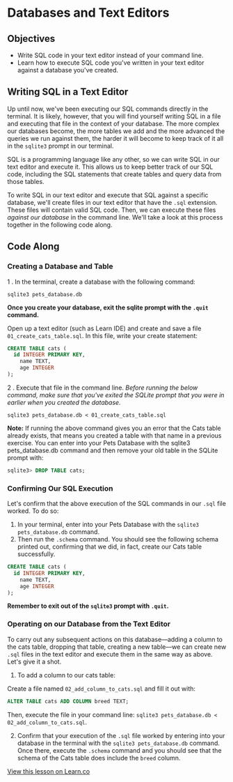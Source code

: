 # Databases and Text Editors

## Objectives

- Write SQL code in your text editor instead of your command line.
- Learn how to execute SQL code you've written in your text editor against a
  database you've created.

## Writing SQL in a Text Editor

Up until now, we've been executing our SQL commands directly in the terminal. It
is likely, however, that you will find yourself writing SQL in a file and
executing that file in the context of your database. The more complex our
databases become, the more tables we add and the more advanced the queries we
run against them, the harder it will become to keep track of it all in the
`sqlite3` prompt in our terminal.

SQL is a programming language like any other, so we can write SQL in our text
editor and execute it. This allows us to keep better track of our SQL code,
including the SQL statements that create tables and query data from those
tables.

To write SQL in our text editor and execute that SQL against a specific
database, we'll create files in our text editor that have the `.sql` extension.
These files will contain valid SQL code. Then, we can execute these files
*against our database* in the command line. We'll take a look at this process
together in the following code along.

## Code Along

### Creating a Database and Table

1 . In the terminal, create a database with the following command:

`sqlite3 pets_database.db`

**Once you create your database, exit the sqlite prompt with the `.quit` command.**

Open up a text editor (such as Learn IDE) and create and save a file
`01_create_cats_table.sql`. In this file, write your create statement:

```sql
CREATE TABLE cats (
  id INTEGER PRIMARY KEY,
    name TEXT,
    age INTEGER
);
```

2 . Execute that file in the command line. *Before running the below command,
make sure that you've exited the SQLite prompt that you were in earlier when you
created the database.*

`sqlite3 pets_database.db < 01_create_cats_table.sql`

**Note:** If running the above command gives you an error that the Cats table
already exists, that means you created a table with that name in a previous
exercise. You can enter into your Pets Database with the sqlite3
pets_database.db command and then remove your old table in the SQLite prompt
with:

```sql
sqlite3> DROP TABLE cats;
```

### Confirming Our SQL Execution

Let's confirm that the above execution of the SQL commands in our `.sql` file
worked. To do so:

1. In your terminal, enter into your Pets Database with the `sqlite3
   pets_database.db` command.
2. Then run the `.schema` command. You should see the following schema printed
   out, confirming that we did, in fact, create our Cats table successfully.

```sql
CREATE TABLE cats (
  id INTEGER PRIMARY KEY,
    name TEXT,
    age INTEGER
);
```

**Remember to exit out of the `sqlite3` prompt with `.quit`.**

### Operating on our Database from the Text Editor

To carry out any subsequent actions on this database––adding a column to the
cats table, dropping that table, creating a new table––we can create new `.sql`
files in the text editor and execute them in the same way as above. Let's give
it a shot.

1. To add a column to our cats table:

  Create a file named `02_add_column_to_cats.sql` and fill it out with:

  ```sql
  ALTER TABLE cats ADD COLUMN breed TEXT;
  ```
  
  Then, execute the file in your command line:
  `sqlite3 pets_database.db < 02_add_column_to_cats.sql`.

2. Confirm that your execution of the `.sql` file worked by entering into your
   database in the terminal with the `sqlite3 pets_database.db` command. Once
   there, execute the `.schema` command and you should see that the schema of
   the Cats table does include the `breed` column.

<a href='https://learn.co/lessons/databases-and-text-editors' data-visibility='hidden'>View this lesson on Learn.co</a>
